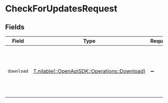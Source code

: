 # CheckForUpdatesRequest


## Fields

| Field                                                                                | Type                                                                                 | Required                                                                             | Description                                                                          | Example                                                                              |
| ------------------------------------------------------------------------------------ | ------------------------------------------------------------------------------------ | ------------------------------------------------------------------------------------ | ------------------------------------------------------------------------------------ | ------------------------------------------------------------------------------------ |
| `download`                                                                           | [T.nilable(::OpenApiSDK::Operations::Download)](../../models/operations/download.md) | :heavy_minus_sign:                                                                   | Indicate that you want to start download any updates found.                          | 1                                                                                    |